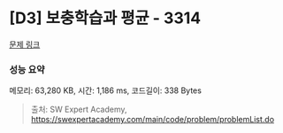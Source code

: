 # [D3] 보충학습과 평균 - 3314 

[문제 링크](https://swexpertacademy.com/main/code/problem/problemDetail.do?contestProbId=AWBnA2jaxDsDFAWr) 

### 성능 요약

메모리: 63,280 KB, 시간: 1,186 ms, 코드길이: 338 Bytes



> 출처: SW Expert Academy, https://swexpertacademy.com/main/code/problem/problemList.do